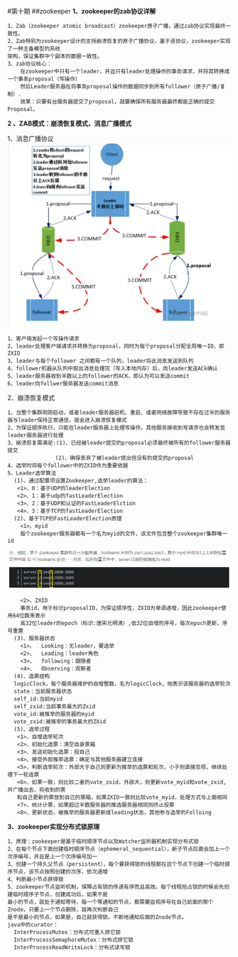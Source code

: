 #第十期
##zookeeper
**1、zookeeper的zab协议详解**
    
    1、Zab（zookeeper atomic broadcast）zookeeper原子广播，通过zab协议实现最终一致性。
    2、Zab特别为zookeeper设计的支持崩溃恢复的原子广播协议，基于该协议，zookeeper实现了一种主备模型的系统
    架构，保证集群中个副本的数据一致性。
    3、zab协议核心：
        在zookeeper中只有一个leader，并且只有leader处理操作的事务请求，并将其转换成一个事务proposal（写操作）
        然后Leader服务器在将事务proposal操作的数据同步到所有follower（原子广播/复制）.
        效果：只要有台服务器提交了proposal，就要确保所有服务器最终都能正确的提交Proposal。
**2 、ZAB模式：崩溃恢复模式，消息广播模式**
    
   1、消息广播协议
   ![](/image/zookeeper01.png)
    
    1、客户端发起一个写操作请求
    2、leader处理客户端请求并转换为proposal，同时为每个proposal分配全局唯一ID，即ZXID
    3、leader与每个follower 之间都有一个队列，leader将此消息发送到队列
    4、follower机器从队列中取出消息处理完（写入本地内存）后，向leader发送ACk确认
    5、leader服务器收到半数以上的follower的ACK，即认为可以发送commit
    6、leader向follwer服务器发送commit消息
   2、崩溃恢复模式
   
    1、当整个集群刚刚启动，或者leader服务器宕机、重启、或者网络故障导致不存在过半的服务器与leader保持正常通信，就会进入崩溃恢复模式
    2、为保证顺序执行，只能在leader服务器上处理写操作，其他服务接收到写请求也会转发至leader服务器进行处理
    3、崩溃恢复需满足:(1)、已经被leader提交的proposal必须最终被所有的follower服务器提交
                   (2)、确保丢弃了被leader提出但没有的提交的proposal
    4、选举时将每个follower中的ZXID作为重要依据
    5、Leader选举算法
      (1)、通过配置项设置Zookeeper,选举leader的算法：
       <1>、0：基于UDP的leaderElection
       <2>、1：基于udp的fastLeaderElection
       <3>、2：基于UDP和认证的FastLeaderElction
       <4>、3：基于TCP的fastLeaderElection
      (2)、基于TCP的FastLeaderElection原理
        <1>、myid
        每个zookeeper服务器都有一个名为myid的文件，该文件包含整个zookeeper集群唯一id
   ![](/image/zookeeper02.png)
   
        <2>、ZXID
        事务id，用于标识proposalID，为保证顺序性，ZXID为单调递增，因此zookeeper使用64位数来表示
        高32位leader的epoch（标识:唐宋元明清）,低32位自增的序号，每次epoch更新，序号重置
      (3)、服务器状态
        <1>、  Looking：无leader，要选举          
        <2>、  Leading：leader角色
        <3>、  following：跟随者
        <4>、  Observing：观察者
      (4)、选票结构
      logicClock，每个服务器维护的自增整数，名为logicClock，他表示该服务器的选举轮次
      state：当前服务器状态
      self_id:当前myid
      self_zxid:当前事务最大的Zxid
      vote_id:被推举的服务器的myid
      vote_zxid:被推举的事务最大的ZXid
      (5)、选举过程
       <1>、自增选举轮次
       <2>、初始化选票：清空自身票箱
       <3>、发送初始化选票：投自己
       <4>、接受外部推举选票：确定与其他服务器建立连接
       <5>、判断选举轮次：外部大于自己则更新为推举的选票和轮次，小于则直接忽视，继续处理下一轮选票
       <6>、如果一致，则比较二者的vote_zxid，外部大，则更新vote_myid和vote_zxid,并广播出去，将收到的票
       和自己更新的票放到自己的票箱，如果ZXID一致则比较vote_myid，处理方式与上面相同
       <7>、统计计票，如果超过半数服务器的推选服务器相同则终止投票
       <8>、更新状态，被推举的服务器更新成leading状态，其他参与选举的Folloing
**3、zookeeper实现分布式锁原理**

    1、原理：zookeeper是基于临时顺序节点以及Watcher监听器机制实现分布式锁
    2、在每个节点下面创建临时顺序节点（ephemeral_sequential），新子节点后面会加上一个次序编号，并且是上一个次序编号加一
    3、创建一个持久父节点（persistent），每个要获得锁的线程都在这个节点下创建一个临时顺序节点，该节点按照创建的次序，依次递增
    4、判断最小节点获得锁
    5、zookeeper节点监听机制，保障占有锁的传递有序而且高效。每个线程抢占锁的时候会先创建临时顺序子节点，创建成功后，如果不是
    最小的节点，就处于通知等待，每一个等通知的节点，都需要监视序号在自己前面的那个Znode，只要上一个节点删除，就再次判断自己
    是不是最小的节点，如果是，自己就获得锁。不断地通知后面的Znode节点。
    java中的curator：
      InterProcessMutex：分布式可重入排它锁
      InterProcessSemaphoreMutex：分布式排它锁
      InterProcessReadWriteLock：分布式读写锁


               
                
           
       
   

      

    